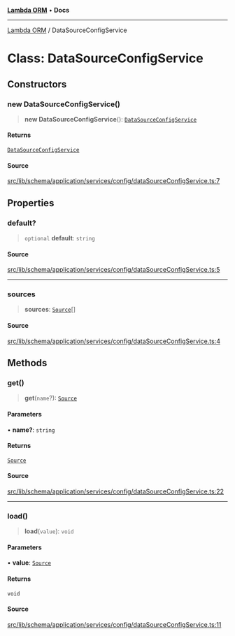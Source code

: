 [**Lambda ORM**](../README.md) • **Docs**

***

[Lambda ORM](../README.md) / DataSourceConfigService

# Class: DataSourceConfigService

## Constructors

### new DataSourceConfigService()

> **new DataSourceConfigService**(): [`DataSourceConfigService`](DataSourceConfigService.md)

#### Returns

[`DataSourceConfigService`](DataSourceConfigService.md)

#### Source

[src/lib/schema/application/services/config/dataSourceConfigService.ts:7](https://github.com/lambda-orm/lambdaorm-base/blob/2b4bbf4c1401295bf2ed95d8b326e6cfc5d3f301/src/lib/schema/application/services/config/dataSourceConfigService.ts#L7)

## Properties

### default?

> `optional` **default**: `string`

#### Source

[src/lib/schema/application/services/config/dataSourceConfigService.ts:5](https://github.com/lambda-orm/lambdaorm-base/blob/2b4bbf4c1401295bf2ed95d8b326e6cfc5d3f301/src/lib/schema/application/services/config/dataSourceConfigService.ts#L5)

***

### sources

> **sources**: [`Source`](../interfaces/Source.md)[]

#### Source

[src/lib/schema/application/services/config/dataSourceConfigService.ts:4](https://github.com/lambda-orm/lambdaorm-base/blob/2b4bbf4c1401295bf2ed95d8b326e6cfc5d3f301/src/lib/schema/application/services/config/dataSourceConfigService.ts#L4)

## Methods

### get()

> **get**(`name`?): [`Source`](../interfaces/Source.md)

#### Parameters

• **name?**: `string`

#### Returns

[`Source`](../interfaces/Source.md)

#### Source

[src/lib/schema/application/services/config/dataSourceConfigService.ts:22](https://github.com/lambda-orm/lambdaorm-base/blob/2b4bbf4c1401295bf2ed95d8b326e6cfc5d3f301/src/lib/schema/application/services/config/dataSourceConfigService.ts#L22)

***

### load()

> **load**(`value`): `void`

#### Parameters

• **value**: [`Source`](../interfaces/Source.md)

#### Returns

`void`

#### Source

[src/lib/schema/application/services/config/dataSourceConfigService.ts:11](https://github.com/lambda-orm/lambdaorm-base/blob/2b4bbf4c1401295bf2ed95d8b326e6cfc5d3f301/src/lib/schema/application/services/config/dataSourceConfigService.ts#L11)
